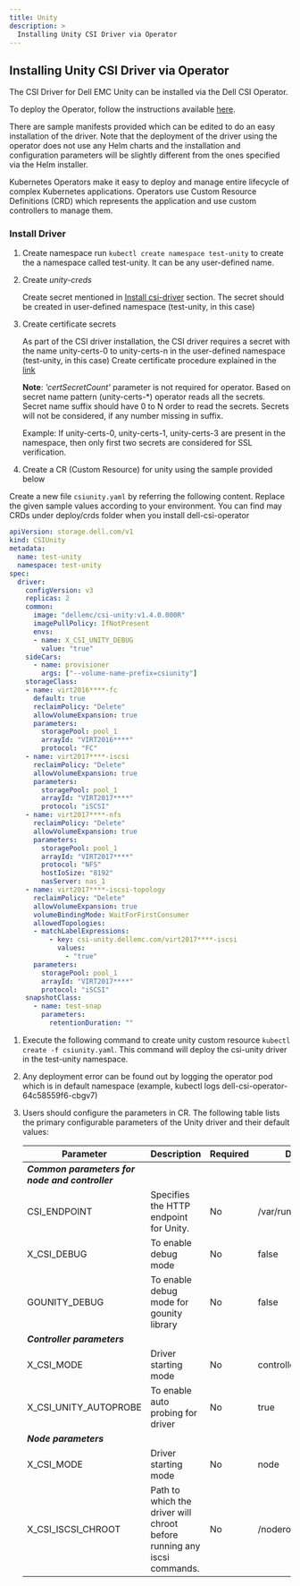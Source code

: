 ```yaml
---
title: Unity
description: >
  Installing Unity CSI Driver via Operator
---
```

## Installing Unity CSI Driver via Operator

The CSI Driver for Dell EMC Unity can be installed via the Dell CSI Operator.

To deploy the Operator, follow the instructions available [here](../).

There are sample manifests provided which can be edited to do an easy installation of the driver. Note that the deployment of the driver using the operator does not use any Helm charts and the installation and configuration parameters will be slightly different from the ones specified via the Helm installer.

Kubernetes Operators make it easy to deploy and manage entire lifecycle of complex Kubernetes applications. Operators use Custom Resource Definitions (CRD) which represents the application and use custom controllers to manage them.

### Install Driver

1. Create namespace run `kubectl create namespace test-unity` to create the a namespace called test-unity. It can be any user-defined name.

2. Create *unity-creds*

   Create secret mentioned in [Install csi-driver](https://github.com/dell/csi-unity#install-csi-driver-for-unity) section. The secret should be created in user-defined namespace (test-unity, in this case)

3. Create certificate secrets

   As part of the CSI driver installation, the CSI driver requires a secret with the name unity-certs-0 to unity-certs-n in the user-defined namespace (test-unity, in this case) Create certificate procedure explained in the [link](https://github.com/dell/csi-unity#certificate-validation-for-unisphere-rest-api-calls)

   **Note**: *'certSecretCount'* parameter is not required for operator. Based on secret name pattern (unity-certs-*) operator reads all the secrets. Secret name suffix should have 0 to N order to read the secrets. Secrets will not be considered, if any number missing in suffix.

   Example: If unity-certs-0, unity-certs-1, unity-certs-3 are present in the namespace, then only first two secrets are considered for SSL verification.

4. Create a CR (Custom Resource) for unity using the sample provided below

Create a new file `csiunity.yaml` by referring the following content. Replace the given sample values according to your environment. You can find may CRDs under deploy/crds folder when you install dell-csi-operator

```yaml
apiVersion: storage.dell.com/v1
kind: CSIUnity
metadata:
  name: test-unity
  namespace: test-unity
spec:
  driver:
    configVersion: v3
    replicas: 2
    common:
      image: "dellemc/csi-unity:v1.4.0.000R"
      imagePullPolicy: IfNotPresent
      envs:
      - name: X_CSI_UNITY_DEBUG
        value: "true"
    sideCars:
      - name: provisioner
        args: ["--volume-name-prefix=csiunity"]
    storageClass:
    - name: virt2016****-fc
      default: true
      reclaimPolicy: "Delete"
      allowVolumeExpansion: true
      parameters:
        storagePool: pool_1
        arrayId: "VIRT2016****"
        protocol: "FC"
    - name: virt2017****-iscsi
      reclaimPolicy: "Delete"
      allowVolumeExpansion: true
      parameters:
        storagePool: pool_1
        arrayId: "VIRT2017****"
        protocol: "iSCSI"
    - name: virt2017****-nfs
      reclaimPolicy: "Delete"
      allowVolumeExpansion: true
      parameters:
        storagePool: pool_1
        arrayId: "VIRT2017****"
        protocol: "NFS"
        hostIoSize: "8192"
        nasServer: nas_1
    - name: virt2017****-iscsi-topology
      reclaimPolicy: "Delete"
      allowVolumeExpansion: true
      volumeBindingMode: WaitForFirstConsumer
      allowedTopologies:
      - matchLabelExpressions:
          - key: csi-unity.dellemc.com/virt2017****-iscsi
            values:
              - "true"
      parameters:
        storagePool: pool_1
        arrayId: "VIRT2017****"
        protocol: "iSCSI"
    snapshotClass:
      - name: test-snap
        parameters:
          retentionDuration: ""
```

1. Execute the following command to create unity custom resource `kubectl create -f csiunity.yaml`. This command will deploy the csi-unity driver in the test-unity namespace.

2. Any deployment error can be found out by logging the operator pod which is in default namespace (example, kubectl logs dell-csi-operator-64c58559f6-cbgv7)

3. Users should configure the parameters in CR. The following table lists the primary configurable parameters of the Unity driver and their default values:

   | Parameter                                       | Description                                                  | Required | Default               |
   | ----------------------------------------------- | ------------------------------------------------------------ | -------- | --------------------- |
   | ***Common parameters for node and controller*** |                                                              |          |                       |
   | CSI_ENDPOINT                                    | Specifies the HTTP endpoint for Unity.                       | No       | /var/run/csi/csi.sock |
   | X_CSI_DEBUG                                     | To enable debug mode                                         | No       | false                 |
   | GOUNITY_DEBUG                                   | To enable debug mode for gounity library                     | No       | false                 |
   | ***Controller parameters***                     |                                                              |          |                       |
   | X_CSI_MODE                                      | Driver starting mode                                         | No       | controller            |
   | X_CSI_UNITY_AUTOPROBE                           | To enable auto probing for driver                            | No       | true                  |
   | ***Node parameters***                           |                                                              |          |                       |
   | X_CSI_MODE                                      | Driver starting mode                                         | No       | node                  |
   | X_CSI_ISCSI_CHROOT                              | Path to which the driver will chroot before running any iscsi commands. | No       | /noderoot             |
